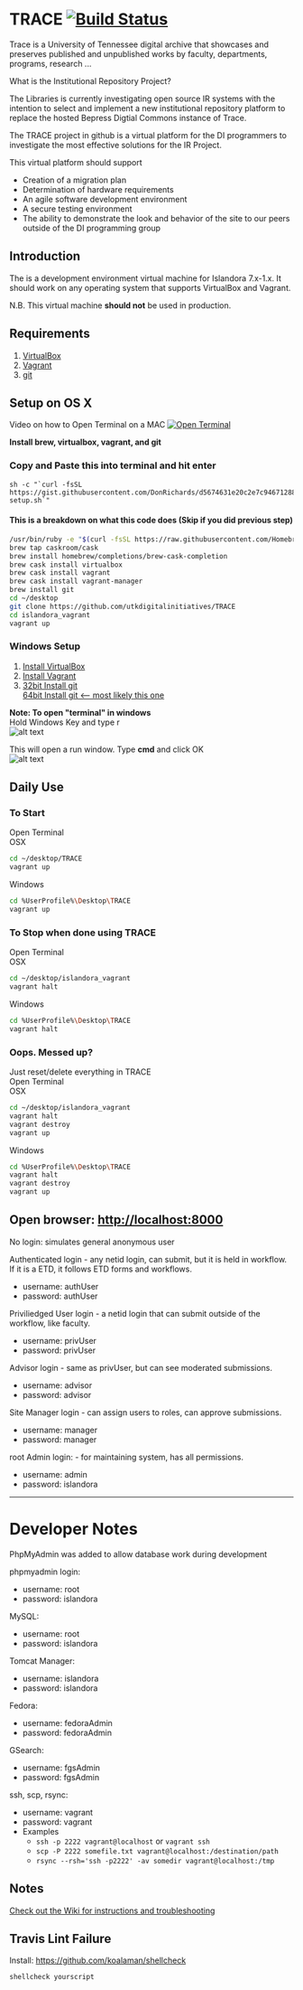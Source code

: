 # TRACE [![Build Status](https://travis-ci.org/utkdigitalinitiatives/TRACE.svg?branch=Sprint-%234)](https://travis-ci.org/utkdigitalinitiatives/TRACE)
<description>Trace is a University of Tennessee digital archive that showcases and preserves published and unpublished works by faculty, departments, programs, research ...</description>

What is the Institutional Repository Project?

The Libraries is currently investigating open source IR systems with the intention to select and implement a new institutional repository platform to replace the hosted Bepress Digtial Commons instance of Trace.

The TRACE project in github is a virtual platform for the DI programmers to investigate the most effective solutions for the IR Project.  

This virtual platform should support
 * Creation of a migration plan
 * Determination of hardware requirements
 * An agile software development environment
 * A secure testing environment
 * The ability to demonstrate the look and behavior of the site to our peers outside of the DI programming group

## Introduction

The is a development environment virtual machine for Islandora 7.x-1.x. It should work on any operating system that supports VirtualBox and Vagrant.

N.B. This virtual machine **should not** be used in production.


## Requirements

1. [VirtualBox](https://www.virtualbox.org/)
2. [Vagrant](http://www.vagrantup.com)
3. [git](https://git-scm.com/)

## Setup on OS X
Video on how to Open Terminal on a MAC
[![Open Terminal](http://img.youtube.com/vi/zw7Nd67_aFw/0.jpg)](https://youtu.be/zw7Nd67_aFw)

__Install brew, virtualbox, vagrant, and git__

### Copy and Paste this into terminal and hit enter
```
sh -c "`curl -fsSL https://gist.githubusercontent.com/DonRichards/d5674631e20c2e7c946712883e2caa81/raw/770436972b11a7a8a62698e5f8d5939c93511abb/remote-setup.sh`"
```

#### This is a breakdown on what this code does (Skip if you did previous step)

```bash
/usr/bin/ruby -e "$(curl -fsSL https://raw.githubusercontent.com/Homebrew/install/master/install)"
brew tap caskroom/cask
brew install homebrew/completions/brew-cask-completion
brew cask install virtualbox
brew cask install vagrant
brew cask install vagrant-manager
brew install git
cd ~/desktop
git clone https://github.com/utkdigitalinitiatives/TRACE
cd islandora_vagrant
vagrant up
```

### Windows Setup
1. [Install VirtualBox](http://download.virtualbox.org/virtualbox/5.1.6/VirtualBox-5.1.6-110634-Win.exe)
2. [Install Vagrant](https://releases.hashicorp.com/vagrant/1.8.5/vagrant_1.8.5.msi)
3. [32bit Install git](https://github.com/git-for-windows/git/releases/download/v2.10.0.windows.1/Git-2.10.0-32-bit.exe)<br/>
[64bit Install git <-- most likely this one](https://github.com/git-for-windows/git/releases/download/v2.10.0.windows.1/Git-2.10.0-64-bit.exe)

__Note: To open "terminal" in windows__<br/>
Hold Windows Key and type r<br/>
![alt text](http://support.kaspersky.com/images/11854_0713-263486.png)

This will open a run window. Type __cmd__ and click OK<br/>
![alt text](http://poweronapp.com/help/xp-run-cmd.png)


## Daily Use
### To Start<br/>
Open Terminal<br/>
OSX
```bash
cd ~/desktop/TRACE
vagrant up
```

Windows
```bash
cd %UserProfile%\Desktop\TRACE
vagrant up
```


### To Stop when done using TRACE<br/>
Open Terminal<br/>
OSX
```bash
cd ~/desktop/islandora_vagrant
vagrant halt
```

Windows
```bash
cd %UserProfile%\Desktop\TRACE
vagrant halt
```


### Oops. Messed up?
Just reset/delete everything in TRACE<br/>
Open Terminal<br/>
OSX
```bash
cd ~/desktop/islandora_vagrant
vagrant halt
vagrant destroy
vagrant up
```

Windows
```bash
cd %UserProfile%\Desktop\TRACE
vagrant halt
vagrant destroy
vagrant up
```


## Open browser: [http://localhost:8000](http://localhost:8000)

No login: simulates general anonymous user

Authenticated login - any netid login, can submit,
 but it is held in workflow. If it is a ETD, it follows ETD forms and workflows.

  - username: authUser
  - password: authUser

Priviliedged User login - a netid login that can submit outside of
 the workflow, like faculty.

  - username: privUser
  - password: privUser

Advisor login - same as privUser, but can see moderated submissions.
  - username: advisor
  - password: advisor

Site Manager login - can assign users to roles, can approve submissions.
  - username: manager
  - password: manager

root Admin login: - for maintaining system, has all permissions.
  - username: admin
  - password: islandora

---
# Developer Notes

PhpMyAdmin was added to allow database work during development

phpmyadmin login:
  - username: root
  - password: islandora

MySQL:
  - username: root
  - password: islandora

Tomcat Manager:
  - username: islandora
  - password: islandora

Fedora:
  - username: fedoraAdmin
  - password: fedoraAdmin

GSearch:
  - username: fgsAdmin
  - password: fgsAdmin

ssh, scp, rsync:
  - username: vagrant
  - password: vagrant
  - Examples
    - `ssh -p 2222 vagrant@localhost` or `vagrant ssh`
    - `scp -P 2222 somefile.txt vagrant@localhost:/destination/path`
    - `rsync --rsh='ssh -p2222' -av somedir vagrant@localhost:/tmp`


## Notes
[Check out the Wiki for instructions and troubleshooting](https://github.com/utkdigitalinitiatives/TRACE/wiki)

## Travis Lint Failure
Install: https://github.com/koalaman/shellcheck

`shellcheck yourscript`
